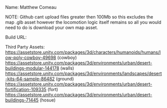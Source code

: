 Name: Matthew Comeau

NOTE: Github cant upload files greater then 100Mb so this excludes the map .glb asset however the locomotion logic itself remains so all you
would need to do is download your own map asset.

Build URL:

Third Party Assets: 
https://assetstore.unity.com/packages/3d/characters/humanoids/humans/low-poly-cowboy-49698 (cowboy)
https://assetstore.unity.com/packages/3d/environments/urban/desert-buildings-modular-144178 (walls)
https://assetstore.unity.com/packages/3d/environments/landscapes/desert-kits-64-sample-86482 (ground)
https://assetstore.unity.com/packages/3d/environments/urban/desert-fortification-109335 (fort)
https://assetstore.unity.com/packages/3d/environments/urban/desert-buildings-71445 (hosue)
